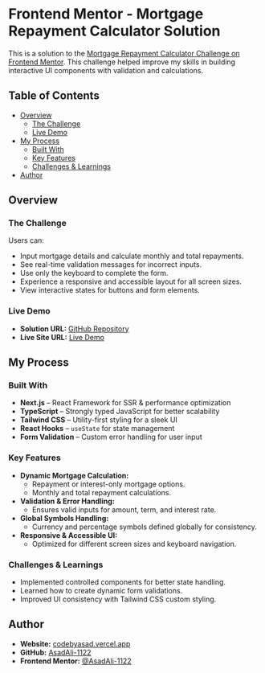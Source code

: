 # Frontend Mentor - Mortgage Repayment Calculator Solution

This is a solution to the [Mortgage Repayment Calculator Challenge on Frontend Mentor](https://www.frontendmentor.io/challenges/mortgage-repayment-calculator-Galx1LXK73). This challenge helped improve my skills in building interactive UI components with validation and calculations.

## Table of Contents

- [Overview](#overview)
  - [The Challenge](#the-challenge)
  - [Live Demo](#live-demo)
- [My Process](#my-process)
  - [Built With](#built-with)
  - [Key Features](#key-features)
  - [Challenges & Learnings](#challenges--learnings)
- [Author](#author)

## Overview

### The Challenge

Users can:

- Input mortgage details and calculate monthly and total repayments.
- See real-time validation messages for incorrect inputs.
- Use only the keyboard to complete the form.
- Experience a responsive and accessible layout for all screen sizes.
- View interactive states for buttons and form elements.

### Live Demo

- **Solution URL:** [GitHub Repository](https://github.com/AsadAli-1122/mortgage-calculator)
- **Live Site URL:** [Live Demo](https://mortgage-calculator.vercel.app)

## My Process

### Built With

- **Next.js** – React Framework for SSR & performance optimization
- **TypeScript** – Strongly typed JavaScript for better scalability
- **Tailwind CSS** – Utility-first styling for a sleek UI
- **React Hooks** – `useState` for state management
- **Form Validation** – Custom error handling for user input

### Key Features

- **Dynamic Mortgage Calculation:**
  - Repayment or interest-only mortgage options.
  - Monthly and total repayment calculations.
- **Validation & Error Handling:**
  - Ensures valid inputs for amount, term, and interest rate.
- **Global Symbols Handling:**
  - Currency and percentage symbols defined globally for consistency.
- **Responsive & Accessible UI:**
  - Optimized for different screen sizes and keyboard navigation.

### Challenges & Learnings

- Implemented controlled components for better state handling.
- Learned how to create dynamic form validations.
- Improved UI consistency with Tailwind CSS custom styling.

## Author

- **Website:** [codebyasad.vercel.app](https://codebyasad.vercel.app)
- **GitHub:** [AsadAli-1122](https://github.com/AsadAli-1122)
- **Frontend Mentor:** [@AsadAli-1122](https://www.frontendmentor.io/profile/AsadAli-1122)

